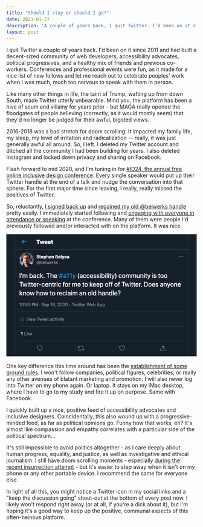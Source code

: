 ```yaml
---
title: "Should I stay or should I go?"
date: 2021-01-27
description: "A couple of years back, I quit Twitter. I'd been on it since 2011 and had built a decent-sized community of web developers, accessibility advocates, political progressives, and a health mix of friends and previous co-workers."
layout: post
---
```


I quit Twitter a couple of years back. I'd been on it since 2011 and had built a decent-sized community of web developers, accessibility advocates, political progressives, and a healthy mix of friends and previous co-workers. Conferences and professional events were fun, as it made for a nice list of new follows and let me reach out to celebrate peoples' work when I was much, much too nervous to speak with them in person.

Like many other things in life, the taint of Trump, wafting up from down South, made Twitter utterly unbearable. Mind you, the platform has been a hive of scum and villainy for years prior - but MAGA really opened the floodgates of people believing (correctly, as it would mostly seem) that they'd no longer be judged for their awful, bigoted views.

2016-2018 was a bad stretch for doom scrolling. It impacted my family life, my sleep, my level of irritation and radicalization -- really, it was just generally awful all around. So, I left. I deleted my Twitter account and ditched all the community I had been building for years. I also deleted Instagram and locked down privacy and sharing on Facebook.

Flash forward to mid 2020, and I'm tuning in for [#ID24, the annual free online inclusive design conference](https://inclusivedesign24.org/2020/). Every single speaker would put up their Twitter handle at the end of a talk and nudge the conversation into that sphere. For the first major time since leaving, I really, really missed the positives of Twitter.

So, reluctantly, [I signed back up](https://twitter.com/belwerks/status/1306425902788685825) and [regained my old @belwerks handle](https://twitter.com/belwerks/status/1306426619712679938) pretty easily. I immediately started following and [engaging with everyone in attendance or speaking](https://twitter.com/belwerks/status/1306739938868817920) at the conference. Many of them were people I'd previously followed and/or interacted with on the platform. It was nice.

![tweet from belwerks reads "I'm back. The accessibility community is too Twitter-centric for me to keep off of Twitter. Does anyone know how to reclaim an old handle?"](/assets/first-tweet.png "First Tweet... for the second time.")

One key difference this time around has been the [establishment of some ground rules](https://twitter.com/belwerks/status/1306591911571066880). I won't follow companies, political figures, celebrities, or really any other avenues of blatant marketing and promotion. I will also never log into Twitter on my phone again. Or laptop. It stays on my iMac desktop, where I have to go to my study and fire it up on purpose. Same with Facebook.

I quickly built up a nice, positive feed of accessibility advocates and inclusive designers. Coincidentally, this also wound up with a progressive-minded feed, as far as political opinions go. Funny how that works, eh? It's almost like compassion and empathy correlates with a particular side of the political spectrum...

It's still impossible to avoid politics altogether - as I care deeply about human progress, equality, and justice, as well as investigative and ethical journalism. I still have doom scrolling moments - especially [during the recent insurrection attempt](https://twitter.com/belwerks/status/1346927367651008516) - but it's easier to step away when it isn't on my phone or any other portable device. I recommend the same for everyone else.

In light of all this, you might notice a Twitter icon in my social links and a "keep the discussion going" shout-out at the bottom of every post now. I likely won't respond right away (or at all, if you're a dick about it), but I'm hoping it's a good way to keep up the positive, communal aspects of this often-heinous platform.


